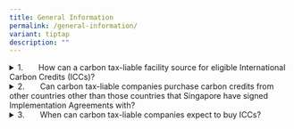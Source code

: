 ```yaml
---
title: General Information
permalink: /general-information/
variant: tiptap
description: ""
---
```

<div data-type="detailGroup" class="isomer-accordion isomer-accordion-white">
<details class="isomer-details">
<summary>1.&nbsp;&nbsp;&nbsp;&nbsp;&nbsp;&nbsp; How can a carbon tax-liable facility
source for eligible International Carbon Credits (ICCs)?</summary>
<div data-type="detailsContent" class="isomer-details-content">
<p></p>
<p>Tax-liable facilities can work with project developers or third-party
service provider to either source eligible ICCs from existing projects
or develop new ones.</p>
<p>Companies that wish to source ICCs from project developers may refer to
the IA project register, which will list the projects that have been authorised
under the IA for corresponding adjustments.</p>
<p>Companies that wish to develop their own ICC projects may refer to information
the processes and participation criteria to ensure that the ICCs generated
from their projects will be accepted under the carbon tax.</p>
</div>
</details>
<details class="isomer-details">
<summary>2.&nbsp;&nbsp;&nbsp;&nbsp;&nbsp;&nbsp; Can carbon tax-liable companies
purchase carbon credits from other countries other than those countries
that Singapore have signed Implementation Agreements with?</summary>
<div data-type="detailsContent" class="isomer-details-content">
<p></p>
<p>No. To comply with Article 6.2 of the Paris Agreement, carbon credits
from projects hosted in countries without an implementation agreement are
not allowed to be used to offset carbon-tax liability under Singapore’s
ICC Framework.</p>
</div>
</details>
<details class="isomer-details">
<summary>3.&nbsp;&nbsp;&nbsp;&nbsp;&nbsp;&nbsp; When can carbon tax-liable companies
expect to buy ICCs?</summary>
<div data-type="detailsContent" class="isomer-details-content">
<p>Singapore has signed Implementation Agreements (IAs) with Bhutan, Chile,
Ghana, Papua New Guinea, Peru, Rwanda and Paraguay on Article 6 carbon
credits cooperation. We are actively working with our counterparts to operationalise
these partnerships. </p>
<p>&nbsp;</p>
<p>For the Singapore-Ghana IA, we launched the call for project applications
in Sept 2024, and are working closely with Ghana to assess the applications
received.&nbsp;</p>
</div>
</details>
</div>
<p></p>